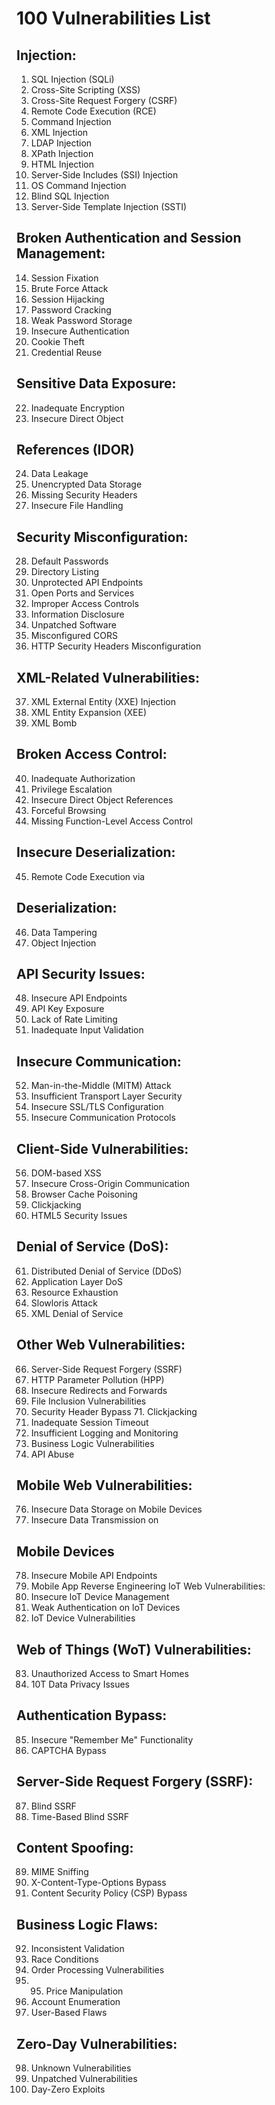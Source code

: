 # 100 Vulnerabilities List

## Injection:
1. SQL Injection (SQLi)
2. Cross-Site Scripting (XSS)
3. Cross-Site Request Forgery (CSRF)
4. Remote Code Execution (RCE)
5. Command Injection
6. XML Injection
7. LDAP Injection
8. XPath Injection
9. HTML Injection
10. Server-Side Includes (SSI) Injection
11. OS Command Injection
12. Blind SQL Injection
13. Server-Side Template Injection (SSTI)

## Broken Authentication and Session Management:
14. Session Fixation
15. Brute Force Attack
16. Session Hijacking
17. Password Cracking
18. Weak Password Storage
19. Insecure Authentication
20. Cookie Theft
21. Credential Reuse
    
## Sensitive Data Exposure:
22. Inadequate Encryption
23. Insecure Direct Object

## References (IDOR)
24. Data Leakage
25. Unencrypted Data Storage
26. Missing Security Headers
27. Insecure File Handling
    
## Security Misconfiguration: 
28. Default Passwords
29. Directory Listing
30. Unprotected API Endpoints
31. Open Ports and Services
32. Improper Access Controls
33. Information Disclosure
34. Unpatched Software
35. Misconfigured CORS
36. HTTP Security Headers Misconfiguration

## XML-Related Vulnerabilities:
37. XML External Entity (XXE) Injection
38. XML Entity Expansion (XEE)
39. XML Bomb

## Broken Access Control:
40. Inadequate Authorization
41. Privilege Escalation
42. Insecure Direct Object References
43. Forceful Browsing
44. Missing Function-Level Access Control

## Insecure Deserialization:
45. Remote Code Execution via

## Deserialization:
46. Data Tampering
47. Object Injection

## API Security Issues:
48. Insecure API Endpoints
49. API Key Exposure
50. Lack of Rate Limiting
51. Inadequate Input Validation

## Insecure Communication:
52. Man-in-the-Middle (MITM) Attack
53. Insufficient Transport Layer Security
54. Insecure SSL/TLS Configuration
55. Insecure Communication Protocols

## Client-Side Vulnerabilities:
56. DOM-based XSS
57. Insecure Cross-Origin Communication
58. Browser Cache Poisoning
59. Clickjacking
60. HTML5 Security Issues

## Denial of Service (DoS):
61. Distributed Denial of Service (DDoS)
62. Application Layer DoS
63. Resource Exhaustion
64. Slowloris Attack
65. XML Denial of Service

## Other Web Vulnerabilities:
66. Server-Side Request Forgery (SSRF)
67. HTTP Parameter Pollution (HPP)
68. Insecure Redirects and Forwards
69. File Inclusion Vulnerabilities
70. Security Header Bypass 71. Clickjacking
72. Inadequate Session Timeout
73. Insufficient Logging and Monitoring
74. Business Logic Vulnerabilities
75. API Abuse

## Mobile Web Vulnerabilities:
76. Insecure Data Storage on Mobile Devices
77. Insecure Data Transmission on

## Mobile Devices
78. Insecure Mobile API Endpoints
79. Mobile App Reverse Engineering
IoT Web Vulnerabilities:
80. Insecure loT Device Management
81. Weak Authentication on loT Devices
82. IoT Device Vulnerabilities

## Web of Things (WoT) Vulnerabilities: 
83. Unauthorized Access to Smart Homes
84. 10T Data Privacy Issues

## Authentication Bypass:
85. Insecure "Remember Me" Functionality
86. САРТСНА Bypass

## Server-Side Request Forgery (SSRF): 
87. Blind SSRF
88. Time-Based Blind SSRF

## Content Spoofing:
89. MIME Sniffing
90. X-Content-Type-Options Bypass
91. Content Security Policy (CSP) Bypass

## Business Logic Flaws:
92. Inconsistent Validation
93. Race Conditions
94. Order Processing Vulnerabilities
95. 95. Price Manipulation
96. Account Enumeration
97. User-Based Flaws

## Zero-Day Vulnerabilities:
98. Unknown Vulnerabilities
99. Unpatched Vulnerabilities
100. Day-Zero Exploits
